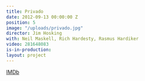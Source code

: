 ```yaml
---
title: Privado
date: 2012-09-13 00:00:00 Z
position: 5
image: "/uploads/privado.jpg"
director: Jim Hosking
with: Neil Maskell, Rich Hardesty, Rasmus Hardiker
video: 281648083
is-in-production: 
layout: project
---
```


[IMDb](https://www.imdb.com/title/tt3653126/?ref_=nv_sr_srsg_3_tt_8_nm_0_q_privado)